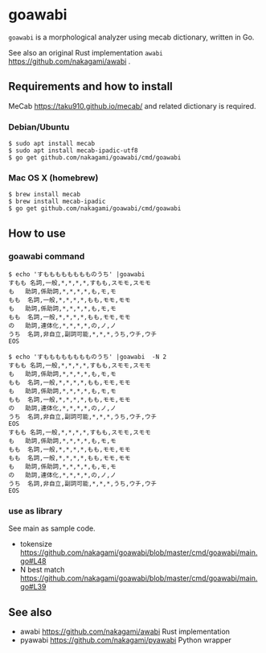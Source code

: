 # goawabi

`goawabi` is a morphological analyzer using mecab dictionary, written in Go.

See also an original Rust implementation `awabi` https://github.com/nakagami/awabi .

## Requirements and how to install

MeCab https://taku910.github.io/mecab/ and related dictionary is required.

### Debian/Ubuntu
```
$ sudo apt install mecab
$ sudo apt install mecab-ipadic-utf8
$ go get github.com/nakagami/goawabi/cmd/goawabi
```

### Mac OS X (homebrew)
```
$ brew install mecab
$ brew install mecab-ipadic
$ go get github.com/nakagami/goawabi/cmd/goawabi
```

## How to use

### goawabi command

```
$ echo 'すもももももももものうち' |goawabi
すもも	名詞,一般,*,*,*,*,すもも,スモモ,スモモ
も	助詞,係助詞,*,*,*,*,も,モ,モ
もも	名詞,一般,*,*,*,*,もも,モモ,モモ
も	助詞,係助詞,*,*,*,*,も,モ,モ
もも	名詞,一般,*,*,*,*,もも,モモ,モモ
の	助詞,連体化,*,*,*,*,の,ノ,ノ
うち	名詞,非自立,副詞可能,*,*,*,うち,ウチ,ウチ
EOS
```
```
$ echo 'すもももももももものうち' |goawabi  -N 2
すもも	名詞,一般,*,*,*,*,すもも,スモモ,スモモ
も	助詞,係助詞,*,*,*,*,も,モ,モ
もも	名詞,一般,*,*,*,*,もも,モモ,モモ
も	助詞,係助詞,*,*,*,*,も,モ,モ
もも	名詞,一般,*,*,*,*,もも,モモ,モモ
の	助詞,連体化,*,*,*,*,の,ノ,ノ
うち	名詞,非自立,副詞可能,*,*,*,うち,ウチ,ウチ
EOS
すもも	名詞,一般,*,*,*,*,すもも,スモモ,スモモ
も	助詞,係助詞,*,*,*,*,も,モ,モ
もも	名詞,一般,*,*,*,*,もも,モモ,モモ
もも	名詞,一般,*,*,*,*,もも,モモ,モモ
も	助詞,係助詞,*,*,*,*,も,モ,モ
の	助詞,連体化,*,*,*,*,の,ノ,ノ
うち	名詞,非自立,副詞可能,*,*,*,うち,ウチ,ウチ
EOS
```

### use as library

See main as sample code.

- tokensize https://github.com/nakagami/goawabi/blob/master/cmd/goawabi/main.go#L48
- N best match https://github.com/nakagami/goawabi/blob/master/cmd/goawabi/main.go#L39

## See also

- awabi https://github.com/nakagami/awabi Rust implementation
- pyawabi https://github.com/nakagami/pyawabi Python wrapper
